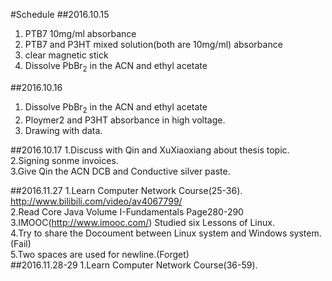 #Schedule
##2016.10.15
1. PTB7 10mg/ml absorbance
2. PTB7 and P3HT mixed solution(both are 10mg/ml) absorbance
3. clear magnetic stick
4. Dissolve PbBr<sub>2</sub> in the ACN and ethyl acetate  

##2016.10.16
1. Dissolve PbBr<sub>2</sub> in the ACN and ethyl acetate
2. Ploymer2 and P3HT absorbance in high voltage.
3. Drawing with data.

##2016.10.17
1.Discuss with Qin and XuXiaoxiang about thesis topic.  
2.Signing sonme invoices.  
3.Give Qin the ACN DCB and Conductive silver paste. 

##2016.11.27
1.Learn Computer Network Course(25-36). http://www.bilibili.com/video/av4067799/  
2.Read Core Java Volume I-Fundamentals Page280-290  
3.IMOOC(http://www.imooc.com/) Studied six Lessons of Linux.  
4.Try to share the Docoument between Linux system and Windows system.(Fail)  
5.Two spaces are used for newline.(Forget)  
##2016.11.28-29
1.Learn Computer Network Course(36-59).
